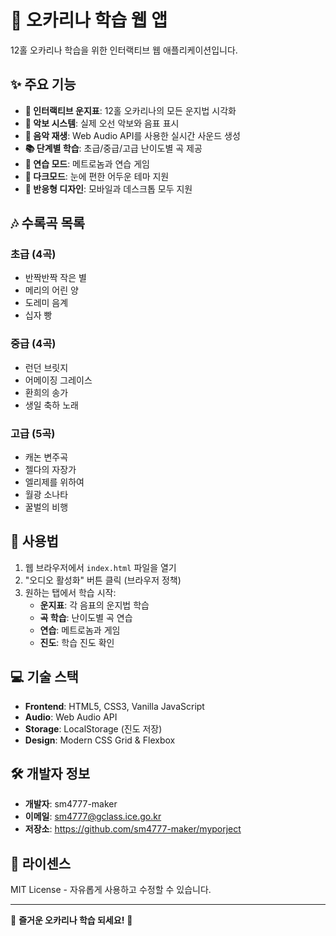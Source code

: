# 🎵 오카리나 학습 웹 앱

12홀 오카리나 학습을 위한 인터랙티브 웹 애플리케이션입니다.

## ✨ 주요 기능

- **📱 인터랙티브 운지표**: 12홀 오카리나의 모든 운지법 시각화
- **🎼 악보 시스템**: 실제 오선 악보와 음표 표시
- **🎵 음악 재생**: Web Audio API를 사용한 실시간 사운드 생성
- **📚 단계별 학습**: 초급/중급/고급 난이도별 곡 제공
- **🎯 연습 모드**: 메트로놈과 연습 게임
- **🌙 다크모드**: 눈에 편한 어두운 테마 지원
- **📱 반응형 디자인**: 모바일과 데스크톱 모두 지원

## 🎶 수록곡 목록

### 초급 (4곡)
- 반짝반짝 작은 별
- 메리의 어린 양
- 도레미 음계
- 십자 빵

### 중급 (4곡)
- 런던 브릿지
- 어메이징 그레이스
- 환희의 송가
- 생일 축하 노래

### 고급 (5곡)
- 캐논 변주곡
- 젤다의 자장가
- 엘리제를 위하여
- 월광 소나타
- 꿀벌의 비행

## 🚀 사용법

1. 웹 브라우저에서 `index.html` 파일을 열기
2. "오디오 활성화" 버튼 클릭 (브라우저 정책)
3. 원하는 탭에서 학습 시작:
   - **운지표**: 각 음표의 운지법 학습
   - **곡 학습**: 난이도별 곡 연습
   - **연습**: 메트로놈과 게임
   - **진도**: 학습 진도 확인

## 💻 기술 스택

- **Frontend**: HTML5, CSS3, Vanilla JavaScript
- **Audio**: Web Audio API
- **Storage**: LocalStorage (진도 저장)
- **Design**: Modern CSS Grid & Flexbox

## 🛠️ 개발자 정보

- **개발자**: sm4777-maker
- **이메일**: sm4777@gclass.ice.go.kr
- **저장소**: https://github.com/sm4777-maker/myporject

## 📄 라이센스

MIT License - 자유롭게 사용하고 수정할 수 있습니다.

---

🎵 **즐거운 오카리나 학습 되세요!** 🎵